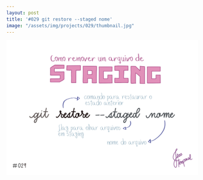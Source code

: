 ```yaml
---
layout: post
title: '#029 git restore --staged nome'
image: "/assets/img/projects/029/thumbnail.jpg"
---
```


<img alt="O comando git restore --staged nome descarta as alterações em staging do arquivo 'nome'." src="/assets/img/projects/029/full.jpg">